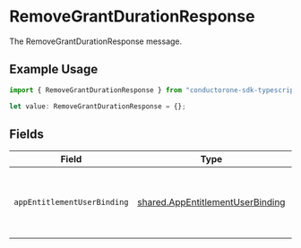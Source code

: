 # RemoveGrantDurationResponse

The RemoveGrantDurationResponse message.

## Example Usage

```typescript
import { RemoveGrantDurationResponse } from "conductorone-sdk-typescript/sdk/models/shared";

let value: RemoveGrantDurationResponse = {};
```

## Fields

| Field                                                                                                         | Type                                                                                                          | Required                                                                                                      | Description                                                                                                   |
| ------------------------------------------------------------------------------------------------------------- | ------------------------------------------------------------------------------------------------------------- | ------------------------------------------------------------------------------------------------------------- | ------------------------------------------------------------------------------------------------------------- |
| `appEntitlementUserBinding`                                                                                   | [shared.AppEntitlementUserBinding](../../../sdk/models/shared/appentitlementuserbinding.md)                   | :heavy_minus_sign:                                                                                            | The AppEntitlementUserBinding represents the relationship that gives an app user access to an app entitlement |
